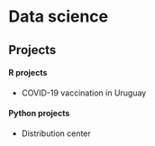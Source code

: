 # Data science
## Projects
#### R projects
* COVID-19 vaccination in Uruguay
#### Python projects
* Distribution center
